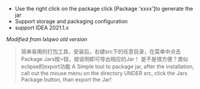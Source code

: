 * Use the right click on the package click [Package 'xxxx']to generate the jar
* Support storage and packaging configuration
* support IDEA 2021.1.x

_*Modified from lxlqwo old version*_
> 简单易用的打包工具，安装后，右键src下的任意目录，在菜单中点击Package Jars按>钮，按说明即可导出相应的Jar！
> 是不是很方便？类似eclipse的export功能
> A Simple tool to package jar, after the installation, call out the mouse menu on the directory UNDER src, click the Jars Package button, than export the Jar! 